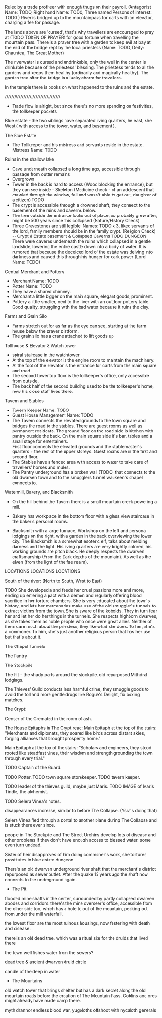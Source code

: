 
Ruled by a trade profiteer with enough thugs on their payroll. (Antagonist Name: TODO, Right hand Name: TODO, Three named Persons of interest: TODO )
River is bridged up to the mountainpass for carts with an elevator, charging a fee for passage.


The lands above are 'cursed', that's why travellers are encouraged to pray at (TODO TOKEN OF PRAYER) 
for good fortune when travelling the mountain pass.
There is a prayer tree with a garden to keep evil at bay at the end of the bridge kept by the local priestess (Name: TODO, Deity: Chauntea, The Great Mother)

The riverwater is cursed and undrinkable, only the well in the center is drinkable because of the priestess' blessing. 
The priestess tends to all the gardens and keeps them healthy (ordinarily and magically healthy).
The garden tree after the bridge is a lucky charm for travellers. 

In the temple there is books on what happened to the ruins and the estate.




////////////////////////////////////


- Trade flow is alright, but since there's no more spending on festivities, the tollkeeper pockets 




Blue estate - the two siblings have separated living quarters, he east, she West ( with access to the tower, water, and basement ).


The Blue Estate
- The Tollkeeper and his mistress and servants reside in the estate. Mistress Name: TODO


Ruins in the shallow lake
- Cave underneath collapsed a long time ago, accessible through passage from outter remains
- Overgrown
- Tower in the back is hard to access (Wood blocking the entrance), but they can see inside - Skeleton (Medicine check - of an adolescent that crawled through the window, fell and wasn't able to get out, daughter of a citizen) TODO
- The crypt is accessible through a drowned shaft, they connect to the basement of the ruins and caverns below.
- The tree outside the entrance looks out of place, so probably grew after, might be 500 years since this collapsed (Nature/History Check)
- Three Gravestones are still legible, Names: TODO x 3, liked servants of the lord, family members should be in the family crypt. (Religion Check)
-- Crypt & Estate basement & Collapsed Caverns TODO DUNGEON
There were caverns underneath the ruins which collapsed in a gentle landslide, lowering the entire castle down into a body of water.
It is rumored that because the deceiced lord of the estate was delving into darkness and caused this through his hunger for dark power (Lord Name: TODO)





Central Merchant and Pottery
- Merchant Name: TODO
- Potter Name: TODO
- They have a shared chimney.
- Merchant a little bigger on the main square, elegant goods, prominent.
- Pottery a little smaller, next to the river with an outdoor pottery table.
  Good quality, struggling with the bad water because it ruins the clay.



Farms and Grain Silo
- Farms stretch out for as far as the eye can see, starting at the farm house below the prayer platform.
- The grain silo has a crane attached to lift goods up 

Tollhouse & Elevator & Watch tower
- spiral staircase in the watchtower
- At the top of the elevator is the engine room to maintain the machinery.
- At the foot of the elevator is the entrance for carts from the main square and road.
- The second tower top floor is the tollkeeper's office, only accessible from outside.
- The back half of the second building used to be the tollkeeper's home, now his close staff lives there.

Tavern and Stables
- Tavern Keeper Name: TODO
- Guest House Management Name: TODO
- The Tavern connects the elevated grounds to the town square and bridges the road to the stables.
  There are guest rooms as well as permanent residents.
  The ground floor on the road side is kitchen with pantry outside the back.
  On the main square side it's bar, tables and a small stage for entertainers.  
  First floor connects the elevated grounds and the stablemaster's quarters + the rest of the upper storeys.
  Guest rooms are in the first and second floor.
- The Stables have a fenced area with access to water to take care of travellers' horses and mules.  
- The Pantry underground has a broken wall (TODO) that connects to the old dwarven town and to the smugglers tunnel waukeen's chapel connects to.



Watermill, Bakery, and Blacksmith
- On the hill behind the Tavern there is a small mountain creek powering a mill.

- Bakery has workplace in the bottom floor with a glass view staircase in the baker's personal rooms. 
  

- Blacksmith with a large furnace, Workshop on the left and personal lodgings on the right, 
  with a garden in the back overviewing the lower city.
  The Blacksmith is a somewhat esoteric elf, talks about melding darness and the light. 
  His living quarters are very brightly colored, his working grounds are pitch black.
  He deeply respects the dwarven craftsmanship (From the Dark depths of the mountain).
  As well as the elven (from the light of the fae realm).




LOCATIONS LOCATIONS LOCATIONS

South of the river: (North to South, West to East)





TODO 
    She developed a 
     and feeds her cruel passions more and more, 
    ending up entering a pact with a demon and regularly offering blood sacrifice in her torture chambers.
    She is very educated about the town's history, and lets her mercenaries make use of the old 
    smuggler's tunnels to extract victims from the town. 
    She is aware of the kobolds. They in turn fear her and let her do her things in the tunnels.
    She respects highborn dwarves, as she takes them as noble people who once were great allies.
    Neither of them care much about the priestess, they like what she does. To her, she's a commoner. 
    To him, she's just another religious person that has her use but that's about it.




The Chapel Tunnels

The Pantry

The Stockpile



The Pit - the shady parts around the stockpile, old repurposed Mithdral lodgings. 




The Thieves' Guild conducts less harmful crime, they smuggle goods to avoid the toll and more gentle drugs like Rogue's Delight,
 fix boxing matches.  


The Crypt:

Censer of the Cremated in the room of ash.

The House Epitaphs in The Crypt read:
Main Epitaph at the top of the stairs: 
"Merchants and diplomats, they soared like birds across distant skies, forging alliances that brought prosperity home."

Main Epitaph at the top of the stairs:
"Scholars and engineers, they stood rooted like steadfast vines, their wisdom and strength grounding the town through every trial."



TODO Captain of the Guard.

TODO Potter.
TODO town square storekeeper.
TODO tavern keeper.



TODO leader of the thieves guild, maybe just Maris.
TODO IMAGE of Maris Tindle, the alchemist.


TODO Selera Vinea's notes.


disappearances increase, similar to before The Collapse. (Ysra's doing that)

Selera Vinea fled through a portal to another plane during The Collapse and is stuck there ever since.



people in The Stockpile and The Street Urchins develop lots of disease and other problems if they don't have enough access to blessed water, 
  some even turn undead. 


Sister of heir disapproves of him doing commoner's work, she tortures prostitutes in blue estate dungeon. 

There's an old dwarven underground river shaft that the merchant's district repurposed as sewer outlet. 
After the quake 15 years ago the shaft now connects to the underground again.



- The Pit

flooded mine shafts in the center, surrounded by partly collapsed dwarven abodes and corridors.
  there's the mine overseer's office, accessible from the other side too, which has a hole to out of the mountain, 
  peaking out from under the mill waterfall.

the lowest floor are the most ruinous housings, now festering with death and disease.


there is an old dead tree, which was a ritual site for the druids that lived there


the town well fishes water from the sewers?

dead tree & ancient dwarven druid circle 


candle of the deep in water

- The Mountains

old watch tower that brings shelter but has a dark secret along the
old mountain roads before the creation of The Mountain Pass. 
Goblins and orcs might already have made camp there.



myth drannor 
endless blood war, yugoloths offshoot with nycaloth generals